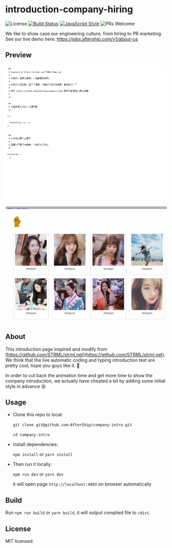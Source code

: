 # introduction-company-hiring

![License](https://img.shields.io/badge/license-MIT-green.svg)
[![Build Status](https://travis-ci.com/AfterShip/company-intro.svg?token=DEzyyuVSmnezkFBUNRvc&branch=master)](https://travis-ci.com/AfterShip/company-intro)
[![JavaScript Style](https://img.shields.io/badge/code%20style-aftership-brightgreen.svg)](https://github.com/AfterShip/eslint-config-aftership)
![PRs Welcome](https://img.shields.io/badge/PRs-welcome-brightgreen.svg)


We like to show case our engineering culture, from hiring to PR marketing. See our live demo here: https://jobs.aftership.com/v1/about-us

## Preview

![preview](img/GIF1.gif?raw=true)
![preview](img/GIF2.gif?raw=true)


## About

This introduction page inspired and modify from [https://github.com/STRML/strml.net](https://github.com/STRML/strml.net).
We think that the live automatic coding and typing introduction text are pretty cool, hope you guys like it. 🤗

In order to cut back the animation time and get more time to show the company introduction, we actually have cheated a bit by adding some initial style in advance 😝


## Usage

* Clone this repo to local:

	`git clone git@github.com:AfterShip/company-intro.git`

	`cd company-intro`

* Install dependencies:

	`npm install` or `yarn install`

* Then run it locally:

   `npm run dev` or `yarn dev`

   it will open page `http://localhost:4003` on browser automatically


## Build

Run `npm run build` or `yarn build`, it will output complied file to `/dist`.


## License

MIT licensed.
